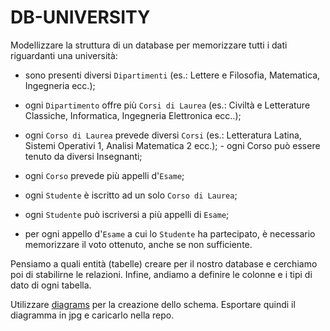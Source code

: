 # DB-UNIVERSITY

Modellizzare la struttura di un database per memorizzare tutti i dati riguardanti una università:

- sono presenti diversi `Dipartimenti` (es.: Lettere e Filosofia, Matematica, Ingegneria ecc.);

- ogni `Dipartimento` offre più `Corsi di Laurea` (es.: Civiltà e Letterature Classiche, Informatica, Ingegneria Elettronica ecc..);

- ogni `Corso di Laurea` prevede diversi `Corsi` (es.: Letteratura Latina, Sistemi Operativi 1, Analisi Matematica 2 ecc.); - ogni Corso può essere tenuto da diversi Insegnanti;

- ogni `Corso` prevede più appelli d'`Esame`;

- ogni `Studente` è iscritto ad un solo `Corso di Laurea`;

- ogni `Studente` può iscriversi a più appelli di `Esame`;

- per ogni appello d'`Esame` a cui lo `Studente` ha partecipato, è necessario memorizzare il voto ottenuto, anche se non sufficiente.

Pensiamo a quali entità (tabelle) creare per il nostro database e cerchiamo poi di stabilirne le relazioni. Infine, andiamo a definire le colonne e i tipi di dato di ogni tabella.

Utilizzare [diagrams](https://www.diagrams.net/) per la creazione dello schema. Esportare quindi il diagramma in jpg e caricarlo nella repo.